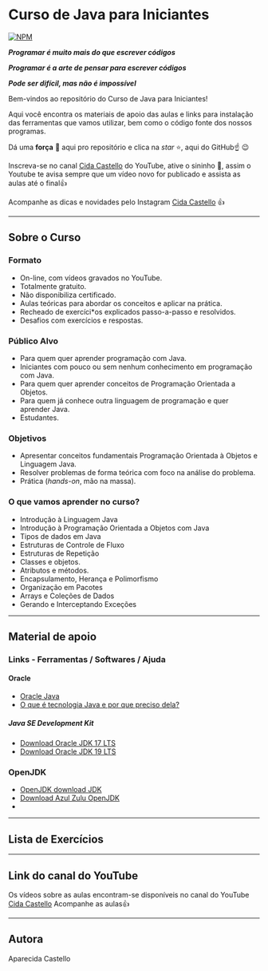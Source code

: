 # Curso de Java para Iniciantes
[![NPM](https://img.shields.io/npm/l/react)](https://github.com/cidacastello/curso-java-iniciantes/blob/main/LICENSE)

_**Programar é muito mais do que escrever códigos**_

_**Programar é a arte de pensar para escrever códigos**_

_**Pode ser difícil, mas não é impossível**_

Bem-vindos ao repositório do Curso de Java para Iniciantes!

Aqui você encontra os materiais de apoio das aulas e links para instalação das ferramentas que vamos utilizar, bem como o código fonte dos nossos programas.

Dá uma **força** :muscle: aqui pro repositório e clica na *star* :star:, aqui do GitHub:point_up: :wink:

Inscreva-se no canal [Cida Castello](https://www.youtube.com/c/CidaCastello) do YouTube, ative o sininho :bell:, assim o Youtube te avisa sempre que um vídeo novo for publicado e assista as aulas até o final:+1:

Acompanhe as dicas e novidades pelo Instagram [Cida Castello](https://www.instagram.com/cidacastello/) :+1:


***
## Sobre o Curso

### Formato
* On-line, com vídeos gravados no YouTube.
* Totalmente gratuito.
* Não disponibiliza certificado.
* Aulas teóricas para abordar os conceitos e aplicar na prática.
* Recheado de exercíci*os explicados passo-a-passo e resolvidos.
* Desafios com exercícios e respostas.

### Público Alvo

* Para quem quer aprender programação com Java.
* Iniciantes com pouco ou sem nenhum conhecimento em programação com Java.
* Para quem quer aprender conceitos de Programação Orientada a Objetos.
* Para quem já conhece outra linguagem de programação e quer aprender Java.
* Estudantes.


### Objetivos

* Apresentar conceitos fundamentais Programação Orientada à Objetos e Linguagem Java.
* Resolver problemas de forma teórica com foco na análise do problema.
* Prática (*hands-on*, mão na massa).

### O que vamos aprender no curso?

* Introdução à Linguagem Java
* Introdução à Programação Orientada a Objetos com Java
* Tipos de dados em Java
* Estruturas de Controle de Fluxo
* Estruturas de Repetição
* Classes e objetos.
* Atributos e métodos.
* Encapsulamento, Herança e Polimorfismo
* Organização em Pacotes
* Arrays e Coleções de Dados
* Gerando e Interceptando Exceções
 
 ***
## Material de apoio

### Links - Ferramentas / Softwares / Ajuda

#### Oracle
* [Oracle Java](https://www.oracle.com/br/java/)
* [O que é tecnologia Java e por que preciso dela?](https://www.java.com/pt-BR/download/help/whatis_java.html)
##### Java SE Development Kit
* [Download Oracle JDK 17 LTS](https://www.oracle.com/br/java/technologies/downloads/#java17)
* [Download Oracle JDK 19 LTS](https://www.oracle.com/br/java/technologies/downloads/#java19)

### OpenJDK
* [OpenJDK download JDK](https://jdk.java.net/19/)
* [Download Azul Zulu OpenJDK](https://www.azul.com/downloads/?package=jdk)
* [](https://adoptium.net/temurin/releases/?version=11)
***
## Lista de Exercícios

***

## Link do canal do YouTube

Os vídeos sobre as aulas encontram-se disponíveis no canal do YouTube 
[Cida Castello](https://www.youtube.com/c/CidaCastello)
Acompanhe as aulas:+1:

***
## Autora
Aparecida Castello